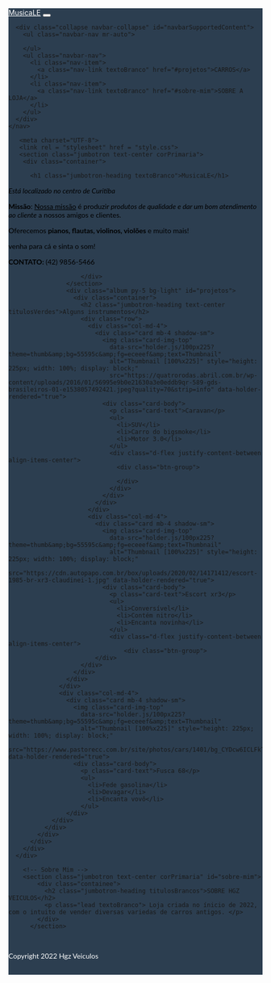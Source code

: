 <!DOCTYPE html>
<html lang="pt-br">
   <head>
    <meta charset="UTF-8">
  <meta http-equiv="X-UA-Compatible" content="IE=edge">
  <meta name="viewport" content="width=device-width, initial-scale=1.0">
  <meta name="description" content="Um portifolio falando um pouco de mim e de alguns projetos que ja fiz">
  <title>RV23 Artigos Esportivos</title>
  <link rel="stylesheet" href="https://stackpath.bootstrapcdn.com/bootstrap/4.1.3/css/bootstrap.min.css"
    integrity="sha384-MCw98/SFnGE8fJT3GXwEOngsV7Zt27NXFoaoApmYm81iuXoPkFOJwJ8ERdknLPMO" crossorigin="anonymous">
  <script src="https://stackpath.bootstrapcdn.com/bootstrap/4.1.3/js/bootstrap.min.js"
    integrity="sha384-ChfqqxuZUCnJSK3+MXmPNIyE6ZbWh2IMqE241rYiqJxyMiZ6OW/JmZQ5stwEULTy"
    crossorigin="anonymous"></script>
  <script src="https://code.jquery.com/jquery-3.3.1.slim.min.js"
    integrity="sha384-q8i/X+965DzO0rT7abK41JStQIAqVgRVzpbzo5smXKp4YfRvH+8abtTE1Pi6jizo"
    crossorigin="anonymous"></script>
  <script src="https://cdnjs.cloudflare.com/ajax/libs/popper.js/1.14.3/umd/popper.min.js"
    integrity="sha384-ZMP7rVo3mIykV+2+9J3UJ46jBk0WLaUAdn689aCwoqbBJiSnjAK/l8WvCWPIPm49"
    crossorigin="anonymous"></script>
  <script src="https://kit.fontawesome.com/b37184322b.js" crossorigin="anonymous"></script>
  <style>
    .foto-perfil {
        height: 100%;
        width: auto;
        max-width: 100%;
        border-radius: 50%;
      }
      .corPrimaria {
        background-color: #1089ec67
      }
      .corSecundaria {
        background-color: #2c3e50
      }
      p {
        font-family:Lato, 'Helvetica Neue', Arial, Helvetica, sans-serif;
        color: black !important;
      }
      .icones {
        padding-left: 5px;
      }
 
      .titulosBrancos {
        text-decoration: underline;
        text-underline-position: below;
        padding-bottom: 20px;
        text-transform: uppercase;
        font-weight: 700;
        color:white;
      }
      .titulosVerdes {
        text-decoration: underline;
        text-underline-position: below;
        padding-bottom: 20px;
        text-transform: uppercase;
        font-weight: 700;
        color:#1089ec67;
      }
      .textoBranco {
        color:white !important;
      }
      .jumbotron{
        margin-bottom: 0px;
      }
      .textoFooter {
        margin:0px;
        padding-top: 15px;
        padding-bottom: 15px;
    }
    html {
      scroll-behavior: smooth;
    }
  </style>
</head>
<body>
    <nav class="corSecundaria navbar navbar-expand-lg navbar-light">
      <a class="navbar-brand textoBranco" href="#">MusicaLE</a>
      <button class="navbar-toggler" type="button" data-toggle="collapse" data-target="#navbarSupportedContent"
        aria-controls="navbarSupportedContent" aria-expanded="false" aria-label="Toggle navigation">
        <span class="navbar-toggler-icon"></span>
      </button>
 
      <div class="collapse navbar-collapse" id="navbarSupportedContent">
        <ul class="navbar-nav mr-auto">
 
        </ul>
        <ul class="navbar-nav">
          <li class="nav-item">
            <a class="nav-link textoBranco" href="#projetos">CARROS</a>
          </li>
          <li class="nav-item">
            <a class="nav-link textoBranco" href="#sobre-mim">SOBRE A LOJA</a>
          </li>
        </ul>
      </div>
    </nav>

       <meta charset="UTF-8">
       <link rel = "stylesheet" href = "style.css">
       <section class="jumbotron text-center corPrimaria">
        <div class="container">
         
          <h1 class="jumbotron-heading textoBranco">MusicaLE</h1>
 
 <p> <i> Está localizado no centro de Curitiba</i> </p>
<p><b>Missão</b>: <u>Nossa missão</u> é produzir <i>produtos de qualidade e dar um bom atendimento ao cliente</i> a nossos amigos e clientes.<p>
<p> Oferecemos <b> pianos, flautas, violinos, violões </b> e muito mais! </p>
<p> venha para cá e sinta o som! </b> </p>

<p> <b> CONTATO: </b> (42) 9856-5466 </b> </p>



                        </div>
                    </section>
                    <div class="album py-5 bg-light" id="projetos">
                      <div class="container">
                        <h2 class="jumbotron-heading text-center titulosVerdes">Alguns instrumentos</h2>
                        <div class="row">
                          <div class="col-md-4">
                            <div class="card mb-4 shadow-sm">
                              <img class="card-img-top"
                                data-src="holder.js/100px225?theme=thumb&amp;bg=55595c&amp;fg=eceeef&amp;text=Thumbnail"
                                alt="Thumbnail [100%x225]" style="height: 225px; width: 100%; display: block;"
                                src="https://quatrorodas.abril.com.br/wp-content/uploads/2016/01/56995e9b0e21630a3e0eddb9qr-589-gds-brasileiros-01-e1538057492421.jpeg?quality=70&strip=info" data-holder-rendered="true">
                              <div class="card-body">
                                <p class="card-text">Caravan</p>
                                <ul>
                                  <li>SUV</li>
                                  <li>Carro do bigsmoke</li>
                                  <li>Motor 3.0</li>
                                </ul>
                                <div class="d-flex justify-content-between align-items-center">
                                  <div class="btn-group">
                                   
                                  </div>
                                </div>
                              </div>
                            </div>
                          </div>
                          <div class="col-md-4">
                            <div class="card mb-4 shadow-sm">
                              <img class="card-img-top"
                                data-src="holder.js/100px225?theme=thumb&amp;bg=55595c&amp;fg=eceeef&amp;text=Thumbnail"
                                alt="Thumbnail [100%x225]" style="height: 225px; width: 100%; display: block;"
                                src="https://cdn.autopapo.com.br/box/uploads/2020/02/14171412/escort-1985-br-xr3-claudinei-1.jpg" data-holder-rendered="true">
                              <div class="card-body">
                                <p class="card-text">Escort xr3</p>
                                <ul>
                                  <li>Conversível</li>
                                  <li>Contém nitro</li>
                                  <li>Encanta novinha</li>
                                </ul>
                                <div class="d-flex justify-content-between align-items-center">
                                    <div class="btn-group">
                            </div>
                        </div>
                      </div>
                    </div>
                  </div>
                  <div class="col-md-4">
                    <div class="card mb-4 shadow-sm">
                      <img class="card-img-top"
                        data-src="holder.js/100px225?theme=thumb&amp;bg=55595c&amp;fg=eceeef&amp;text=Thumbnail"
                        alt="Thumbnail [100%x225]" style="height: 225px; width: 100%; display: block;"
                        src="https://www.pastorecc.com.br/site/photos/cars/1401/bg_CYDcw6ICLFkTbiCUaXsv.jpeg" data-holder-rendered="true">
                      <div class="card-body">
                        <p class="card-text">Fusca 68</p>
                        <ul>
                          <li>Fede gasolina</li>
                          <li>Devagar</li>
                          <li>Encanta vovô</li>
                        </ul>
                    </div>
                </div>
              </div>
            </div>
          </div>
        </div>
      </div>

        <!-- Sobre Mim -->
        <section class="jumbotron text-center corPrimaria" id="sobre-mim">
            <div class="containee">
              <h2 class="jumbotron-heading titulosBrancos">SOBRE HGZ VEICULOS</h2>
              <p class="lead textoBranco"> Loja criada no ínicio de 2022, com o intuito de vender diversas variedas de carros antigos. </p>
            </div>
          </section>


  <!-- Footer -->
  <footer class="text-center corSecundaria textoFooter">
    <p class="textoBranco">Copyright 2022 Hgz Veiculos</p>
  </footer>
</body>
</html>
